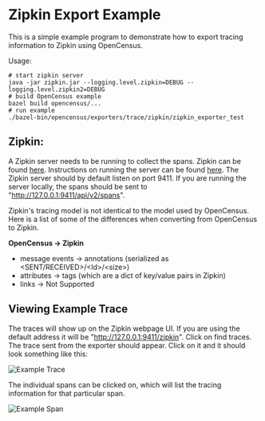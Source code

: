# Zipkin Export Example

This is a simple example program to demonstrate how to export tracing information
to Zipkin using OpenCensus.

Usage:

```shell
# start zipkin server
java -jar zipkin.jar --logging.level.zipkin=DEBUG --logging.level.zipkin2=DEBUG
# build OpenCensus example
bazel build opencensus/...
# run example
./bazel-bin/opencensus/exporters/trace/zipkin/zipkin_exporter_test
```

## Zipkin:

A Zipkin server needs to be running to collect the spans. Zipkin can be found [here](https://github.com/openzipkin/zipkin). Instructions on running the server can be found [here](https://github.com/openzipkin/zipkin/tree/master/zipkin-server). The Zipkin server should by default listen on port 9411. If you are running the server locally, the spans should be sent to "http://127.0.0.1:9411/api/v2/spans".

Zipkin's tracing model is not identical to the model used by OpenCensus. Here is
 a list of some of the differences when converting from OpenCensus to Zipkin.

**OpenCensus      ->  Zipkin**
  * message events  ->  annotations (serialized as <SENT/RECEIVED>/\<Id\>/\<size\>)
  * attributes        ->  tags (which are a dict of key/value pairs in Zipkin)
  * links             ->  Not Supported

## Viewing Example Trace

The traces will show up on the Zipkin webpage UI. If you are using the default address it will be "http://127.0.0.1:9411/zipkin". Click on find traces. The trace sent from the exporter should appear. Click on it and it should look something like this:

![Example Trace](https://i.imgur.com/7bNWraI.png)

The individual spans can be clicked on, which will list the tracing information
for that particular span.

![Example Span](https://i.imgur.com/S2yVHtu.png)
